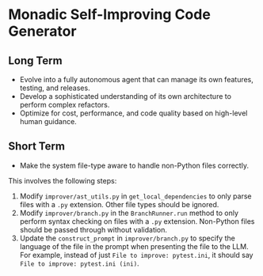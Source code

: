 # Monadic Self-Improving Code Generator

## Long Term
- Evolve into a fully autonomous agent that can manage its own features, testing, and releases.
- Develop a sophisticated understanding of its own architecture to perform complex refactors.
- Optimize for cost, performance, and code quality based on high-level human guidance.

## Short Term
- Make the system file-type aware to handle non-Python files correctly.

This involves the following steps:
1.  Modify `improver/ast_utils.py` in `get_local_dependencies` to only parse files with a `.py` extension. Other file types should be ignored.
2.  Modify `improver/branch.py` in the `BranchRunner.run` method to only perform syntax checking on files with a `.py` extension. Non-Python files should be passed through without validation.
3.  Update the `construct_prompt` in `improver/branch.py` to specify the language of the file in the prompt when presenting the file to the LLM. For example, instead of just `File to improve: pytest.ini`, it should say `File to improve: pytest.ini (ini)`.